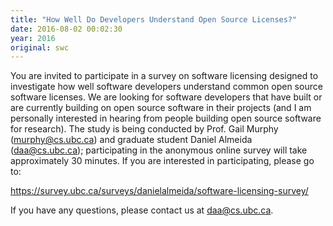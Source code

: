 ```yaml
---
title: "How Well Do Developers Understand Open Source Licenses?"
date: 2016-08-02 00:02:30
year: 2016
original: swc
---
```


You are invited to participate in a survey on software licensing
designed to investigate how well software developers understand common
open source software licenses. We are looking for software developers
that have built or are currently building on open source software in
their projects (and I am personally interested in hearing from people
building open source software for research).  The study is being
conducted by Prof. Gail Murphy (murphy@cs.ubc.ca) and graduate student
Daniel Almeida (daa@cs.ubc.ca); participating in the anonymous online
survey will take approximately 30 minutes. If you are interested in
participating, please go to:

<https://survey.ubc.ca/surveys/danielalmeida/software-licensing-survey/>

If you have any questions, please contact us at
[daa@cs.ubc.ca](mailto:daa@cs.ubc.ca).
